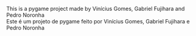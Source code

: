 This is a pygame project made by Vinícius Gomes, Gabriel Fujihara and Pedro Noronha           
Este é um projeto de pygame feito por Vinícius Gomes, Gabriel Fujihara e Pedro Noronha
